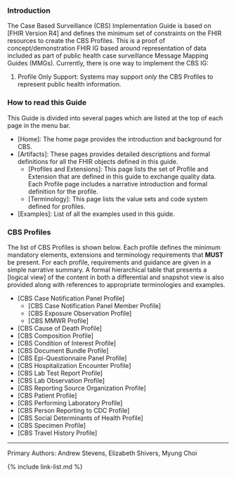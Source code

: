 

### Introduction

The Case Based Surveillance (CBS) Implementation Guide is based on [FHIR Version R4] and defines the minimum set of constraints on the FHIR resources to create the CBS Profiles. This is a proof of concept/demonstration FHIR IG based around representation of data included as part of public health case surveillance Message Mapping Guides (MMGs). Currently, there is one way to implement the CBS IG:

1. Profile Only Support: Systems may support *only* the CBS Profiles to represent public health information.

### How to read this Guide

This Guide is divided into several pages which are listed at the top of each page in the menu bar.

- [Home]\: The home page provides the introduction and background for CBS.
- [Artifacts]\: These pages provides detailed descriptions and formal definitions for all the FHIR objects defined in this guide.
  - [Profiles and Extensions]\: This page lists the set of Profile and Extension that are defined in this guide to exchange quality data. Each Profile page includes a narrative introduction and formal definition for the profile.
  - [Terminology]\: This page lists the value sets and code system defined for profiles.
- [Examples]\: List of all the examples used in this guide.


### CBS Profiles

The list of CBS Profiles is shown below.  Each profile defines the minimum mandatory elements, extensions and terminology requirements that **MUST** be present. For each profile, requirements and guidance are given in a simple narrative summary. A formal hierarchical table that presents a [logical view] of the content in both a differential and snapshot view is also provided along with references to appropriate terminologies and examples.

- [CBS Case Notification Panel Profile]
  - [CBS Case Notification Panel Member Profile]
  - [CBS Exposure Observation Profile]
  - [CBS MMWR Profile]
- [CBS Cause of Death Profile]
- [CBS Composition Profile]
- [CBS Condition of Interest Profile]
- [CBS Document Bundle Profile]
- [CBS Epi-Questionnaire Panel Profile]
- [CBS Hospitalization Encounter Profile]
- [CBS Lab Test Report Profile]
- [CBS Lab Observation Profile]
- [CBS Reporting Source Organization Profile]
- [CBS Patient Profile]
- [CBS Performing Laboratory Profile]
- [CBS Person Reporting to CDC Profile]
- [CBS Social Determinants of Health Profile]
- [CBS Specimen Profile]
- [CBS Travel History Profile]

----

Primary Authors: Andrew Stevens, Elizabeth Shivers, Myung Choi

{% include link-list.md %}